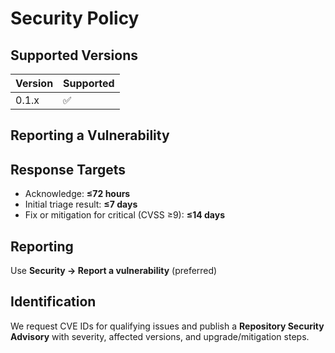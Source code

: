 # Security Policy

## Supported Versions

| Version | Supported          |
| ------- | ------------------ |
| 0.1.x   | :white_check_mark: |

## Reporting a Vulnerability

## Response Targets
- Acknowledge: **≤72 hours**
- Initial triage result: **≤7 days**
- Fix or mitigation for critical (CVSS ≥9): **≤14 days**

## Reporting
Use **Security → Report a vulnerability** (preferred)

## Identification
We request CVE IDs for qualifying issues and publish a **Repository Security Advisory** with severity, affected versions, and upgrade/mitigation steps.

